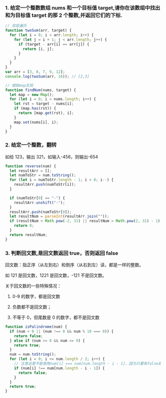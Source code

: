 ### 1. 给定一个整数数组 nums 和一个目标值 target,请你在该数组中找出和为目标值 target 的那 2 个整数,并返回它们的下标.

```js
// 双层遍历
function twoSum(arr, target) {
  for (let i = 0; i < arr.length; i++) {
    for (let j = i + 1; j < arr.length; j++) {
      if (target - arr[i] == arr[j]) {
        return [i, j];
      }
    }
  }
}
var arr = [3, 8, 7, 9, 12];
console.log(twoSum(arr, 16)); // [2,3]

// 借助map实现
function findNum(nums, target) {
  let map = new Map();
  for (let i = 0; i < nums.length; i++) {
    let rst = target - nums[i];
    if (map.has(rst)) {
      return [map.get(rst), i];
    }
    map.set(nums[i], i);
  }
}
```

### 2. 给定一个整数，翻转

如给 123，输出 321，如输入-456，则输出-654

```js
function reverse(num) {
  let resultArr = [];
  let numToStr = num.toString();
  for (let i = numToStr.length - 1; i > 0; i--) {
    resultArr.push(numToStr[i]);
  }

  if (numToStr[0] == "-") {
    resultArr.unshift("-");
  }
  resultArr.push(numToStr[0]);
  let resultNum = parseInt(resultArr.join(""));
  if (resultNum < Math.pow(-2, 31) || resultNum > Math.pow(2, 31) - 1) {
    return 0;
  }
  return resultNum;
}
```

### 3. 判断回文数,是回文数返回 true，否则返回 false

回文数：指正序（从左到右）和倒序（从右到左）读，都是一样的整数。

如 121 是回文数，1221 是回文数，-121 不是回文数。

关于回文数的一些特殊情况：

1. 0-9 的数字，都是回文数

2. 负数都不是回文数；

3. 不等于 0，但尾数是 0 的数字，都不是回文数

```js
function isPalindrome(num) {
  if (num < 0 || (num !== 0 && num % 10 === 0)) {
    return false;
  } else if (num >= 0 && num <= 9) {
    return true;
  }
  num = num.toString();
  for (let i = 0; i <= num.length / 2; i++) {
    // 注意这里不能使用num[i] === num[num.length - i - 1]，因为只要有false就要退出循环，而不是只要有1个true就可以
    if (num[i] !== num[num.length - i - 1]) {
      return false;
    }
  }
  return true;
}
```
